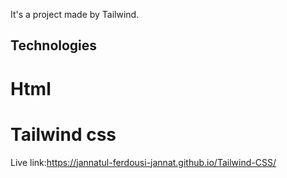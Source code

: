 It's a project made by Tailwind.

## Technologies
# Html
# Tailwind css
Live link:https://jannatul-ferdousi-jannat.github.io/Tailwind-CSS/